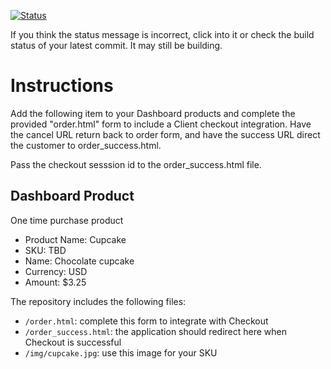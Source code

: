 [![Status](https://img.shields.io/badge/status-PROCESSING%20COMMIT%20ID:%20d66ac06128c82ffbe0b58d9d9999f83e8f432f4c-yellow.svg)](https://github.com/raysaavedra-work/bakery_scaffold_IYL1IyRjsYnLHzPD/commit/d66ac06128c82ffbe0b58d9d9999f83e8f432f4c)








If you think the status message is incorrect, click into it or check the build status of your latest commit. It may still be building.

# Instructions 

Add the following item to your Dashboard products and complete the provided "order.html" form to include a Client checkout integration. Have the cancel URL return back to order form, and have the success URL direct the customer to order_success.html. 

Pass the checkout sesssion id to the order_success.html file.

## Dashboard Product
One time purchase product
* Product Name: Cupcake
* SKU: TBD
* Name: Chocolate cupcake
* Currency: USD
* Amount: $3.25

The repository includes the following files:
* `/order.html`: complete this form to integrate with Checkout
* `/order_success.html`: the application should redirect here when Checkout is successful
* `/img/cupcake.jpg`: use this image for your SKU
